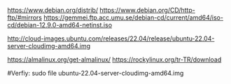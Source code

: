 https://www.debian.org/distrib/
https://www.debian.org/CD/http-ftp/#mirrors
https://gemmei.ftp.acc.umu.se/debian-cd/current/amd64/iso-cd/debian-12.9.0-amd64-netinst.iso

http://cloud-images.ubuntu.com/releases/22.04/release/ubuntu-22.04-server-cloudimg-amd64.img

https://almalinux.org/get-almalinux/
https://rockylinux.org/tr-TR/download

#Verfiy:
sudo file ubuntu-22.04-server-cloudimg-amd64.img

